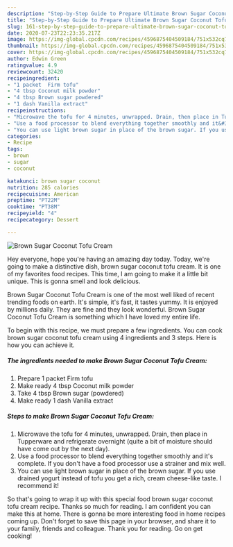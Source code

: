 ```yaml
---
description: "Step-by-Step Guide to Prepare Ultimate Brown Sugar Coconut Tofu Cream"
title: "Step-by-Step Guide to Prepare Ultimate Brown Sugar Coconut Tofu Cream"
slug: 161-step-by-step-guide-to-prepare-ultimate-brown-sugar-coconut-tofu-cream
date: 2020-07-23T22:23:35.217Z
image: https://img-global.cpcdn.com/recipes/4596875404509184/751x532cq70/brown-sugar-coconut-tofu-cream-recipe-main-photo.jpg
thumbnail: https://img-global.cpcdn.com/recipes/4596875404509184/751x532cq70/brown-sugar-coconut-tofu-cream-recipe-main-photo.jpg
cover: https://img-global.cpcdn.com/recipes/4596875404509184/751x532cq70/brown-sugar-coconut-tofu-cream-recipe-main-photo.jpg
author: Edwin Green
ratingvalue: 4.9
reviewcount: 32420
recipeingredient:
- "1 packet  Firm tofu"
- "4 tbsp Coconut milk powder"
- "4 tbsp Brown sugar powdered"
- "1 dash Vanilla extract"
recipeinstructions:
- "Microwave the tofu for 4 minutes, unwrapped. Drain, then place in Tupperware and refrigerate overnight (quite a bit of moisture should have come out by the next day)."
- "Use a food processor to blend everything together smoothly and it&#39;s complete. If you don&#39;t have a food processor use a strainer and mix well."
- "You can use light brown sugar in place of the brown sugar. If you use drained yogurt instead of tofu you get a rich, cream cheese-like taste. I recommend it!"
categories:
- Recipe
tags:
- brown
- sugar
- coconut

katakunci: brown sugar coconut 
nutrition: 285 calories
recipecuisine: American
preptime: "PT22M"
cooktime: "PT38M"
recipeyield: "4"
recipecategory: Dessert

---
```



![Brown Sugar Coconut Tofu Cream](https://img-global.cpcdn.com/recipes/4596875404509184/751x532cq70/brown-sugar-coconut-tofu-cream-recipe-main-photo.jpg)

Hey everyone, hope you're having an amazing day today. Today, we're going to make a distinctive dish, brown sugar coconut tofu cream. It is one of my favorites food recipes. This time, I am going to make it a little bit unique. This is gonna smell and look delicious.



Brown Sugar Coconut Tofu Cream is one of the most well liked of recent trending foods on earth. It's simple, it's fast, it tastes yummy. It is enjoyed by millions daily. They are fine and they look wonderful. Brown Sugar Coconut Tofu Cream is something which I have loved my entire life.


To begin with this recipe, we must prepare a few ingredients. You can cook brown sugar coconut tofu cream using 4 ingredients and 3 steps. Here is how you can achieve it.

<!--inarticleads1-->

##### The ingredients needed to make Brown Sugar Coconut Tofu Cream:

1. Prepare 1 packet  Firm tofu
1. Make ready 4 tbsp Coconut milk powder
1. Take 4 tbsp Brown sugar (powdered)
1. Make ready 1 dash Vanilla extract




<!--inarticleads2-->

##### Steps to make Brown Sugar Coconut Tofu Cream:

1. Microwave the tofu for 4 minutes, unwrapped. Drain, then place in Tupperware and refrigerate overnight (quite a bit of moisture should have come out by the next day).
1. Use a food processor to blend everything together smoothly and it&#39;s complete. If you don&#39;t have a food processor use a strainer and mix well.
1. You can use light brown sugar in place of the brown sugar. If you use drained yogurt instead of tofu you get a rich, cream cheese-like taste. I recommend it!




So that's going to wrap it up with this special food brown sugar coconut tofu cream recipe. Thanks so much for reading. I am confident you can make this at home. There is gonna be more interesting food in home recipes coming up. Don't forget to save this page in your browser, and share it to your family, friends and colleague. Thank you for reading. Go on get cooking!
